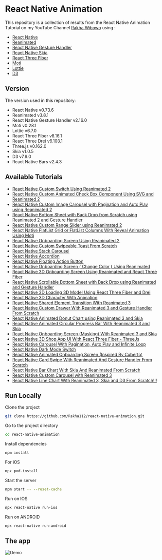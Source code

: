 # React Native Animation

This repository is a collection of results from the React Native Animation Tutorial on my YouTube Channel [Rakha Wibowo](https://www.youtube.com/@rakhawibowo) using :

- [React Native](https://reactnative.dev/)
- [Reanimated](https://docs.swmansion.com/react-native-reanimated/)
- [React Native Gesture Handler](https://docs.swmansion.com/react-native-gesture-handler/docs/)
- [React Native Skia](https://shopify.github.io/react-native-skia/)
- [React Three Fiber](https://github.com/lottie-react-native/lottie-react-native)
- [Moti](https://moti.fyi/)
- [Lottie](https://github.com/lottie-react-native/lottie-react-native)
- [D3](https://d3js.org/)

## Version

The version used in this repository:

- React Native v0.73.6
- Reanimated v3.8.1
- React Native Gesture Handler v2.16.0
- Moti v0.28.1
- Lottie v6.7.0
- React Three Fiber v8.16.1
- React Three Drei v9.103.1
- Three.js v0.162.0
- Skia v1.0.5
- D3 v7.9.0
- React Native Bars v2.4.3

## Available Tutorials

- [React Native Custom Switch Using Reanimated 2](https://youtu.be/qDI5SQAb0vI)
- [React Native Custom Animated Check Box Component Using SVG and Reanimated 2](https://youtu.be/8aax8SU0F2w)
- [React Native Custom Image Carousel with Pagination and Auto Play using Reanimated 2](https://youtu.be/1XDMJI93p0I)
- [React Native Bottom Sheet with Back Drop from Scratch using Reanimated 2 and Gesture Handler](https://youtu.be/r_cng3a6K70)
- [React Native Custom Range Slider using Reanimated 2](https://youtu.be/sZ0BDG9PAd4)
- [React Native FlatList Grid or FlatList Columns With Reveal Animation Using Moti](https://youtu.be/wFHPaBugFsQ)
- [React Native Onboarding Screen Using Reanimated 2](https://youtu.be/b9uLJJ3aNjU)
- [React Native Custom Swipeable Toast From Scratch](https://youtu.be/M2v7vsHcjHk)
- [React Native Stack Carousel](https://youtu.be/nmcsDXwUDlI)
- [React Native Accordion](https://youtu.be/qjsNgjXxK24)
- [React Native Floating Action Button](https://youtu.be/CSQLCAx-tG0)
- [React Native Onboarding Screen ( Change Color ) Using Reanimated](https://youtu.be/E-y4lCQF6_I)
- [React Native 3D Onboarding Screen Using Reanimated and React Three Fiber](https://youtu.be/zs-K4AMRoa0)
- [React Native Scrollable Bottom Sheet with Back Drop using Reanimated and Gesture Handler](https://youtu.be/kWrC4i0DorE)
- [React Native 3D Loading 3D Model Using React Three Fiber and Drei](https://youtu.be/O8q8H9c9XZ4)
- [React Native 3D Character With Animation](https://youtu.be/SP0O5o9BJVA)
- [React Native Shared Element Transition With Reanimated 3](https://youtu.be/fNIIaUUac7k)
- [React Native Custom Drawer With Reanimated 3 and Gesture Handler From Scratch](https://youtu.be/bwHh-qTjU1g)
- [React Native Animated Donut Chart using Reanimated 3 and Skia](https://youtu.be/Zgz1baxJslg)
- [React Native Animated Circular Progress Bar With Reanimated 3 and Skia](https://youtu.be/Uohkd-cef8E)
- [React Native Onboarding Screen (Masking) With Reanimated 3 and Skia](https://youtu.be/XYbVTgDym-U)
- [React Native 3D Shop App UI With React Three Fiber - ThreeJs](https://youtu.be/quVWBfqwPBA)
- [React Native Carousel With Pagination, Auto Play and Infinite Loop](https://youtu.be/iqBJ1021m0s)
- [React Native Dark Mode Switch](https://youtu.be/18Gzlh_HTRw)
- [React Native Animated Onboarding Screen (Inspired By Cuberto)](https://youtu.be/lcqS8uSpHLI)
- [React Native Card Swipe With Reanimated And Gesture Handler From Scratch](https://youtu.be/-JoQ5Y_unl8)
- [React Native Bar Chart With Skia And Reanimated From Scratch](https://youtu.be/vIuPJ_KDEz4)
- [React Native Custom Carousel with Reanimated 3](https://youtu.be/5OkYf2yyrXs)
- [React Native Line Chart With Reanimated 3, Skia and D3 From Scratch!!!](https://youtu.be/Wk51crQuqv4)

## Run Locally

Clone the project

```bash
git clone https://github.com/Rakha112/react-native-animation.git
```

Go to the project directory

```bash
cd react-native-animation
```

Install dependencies

```bash
npm install
```

For iOS

```bash
npx pod-install
```

Start the server

```bash
npm start -- --reset-cache
```

Run on IOS

```bash
npx react-native run-ios
```

Run on ANDROID

```bash
npx react-native run-android
```

## The app

![Demo](https://github.com/Rakha112/react-native-animation/blob/main/ImageDemo.png)

